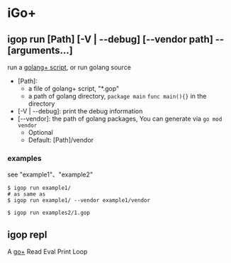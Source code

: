 # iGo+



## igop run [Path] [-V | --debug] [--vendor path] -- [arguments...]

run a [golang+ script](https://goplus.org/), or run golang source

- [Path]: 
  - a file of golang+ script, "*.gop"
  - a path of golang directory, `package main` `func main(){}` in the directory
- [-V | --debug]: print the debug information
- [--vendor]: the path of golang packages, You can generate via `go mod vendor`  
  - Optional
  - Default: [Path]/vendor

### examples
see  "example1"、"example2"

```
$ igop run example1/
# as same as
$ igop run example1/ --vendor example1/vendor
```

```
$ igop run examples2/1.gop
```

## igop repl
A [go+](https://goplus.org/) Read Eval Print Loop